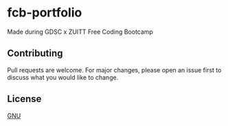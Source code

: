 # fcb-portfolio

Made during GDSC x ZUITT Free Coding Bootcamp


## Contributing

Pull requests are welcome. For major changes, please open an issue first
to discuss what you would like to change.


## License

[GNU](https://choosealicense.com/licenses/gpl-3.0/)